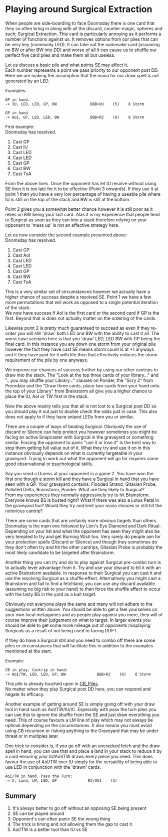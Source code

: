 # Playing around Surgical Extraction

When people are side-boarding to face Doomsday there is one card that they so
often bring in along with all the discard, counter-magic, spheres and such;
Surgical Extraction. This card is particularly annoying as it performs a number
of functions against us. It removes options from our piles that can be very key
(commonly LED). It can take out the namesake card (assuming no BW or after BW
into DD) and worse of all it can cause us to shuffle our perfect five card piles
and make them all but useless.

Let us discuss a basic pile and what points SE may affect it.     
Each number represents a point we pass priority to our opponent post DD.   
Here we are making the assumption that the mana for our draw spell is not
generated
by an LED.   

Examples:

```
GP in hand.
-> IU, LED, LED, GP, BW               BBB+UU    (5)    8 Storm

GP in hand.
-> AoI, GP, LED, LED, BW              BBB+R2    (6)    8 Storm
```

First example:  
Doomsday has resolved.  
1. Cast GP
2. Cast IU
3. Cast LED
4. Cast LED
5. Cast GP
6. Cast BW
7. Cast ToA

From the above lines. Once the opponent has let IU resolve without using SE then
it is too late for it to be effective (Point 3 onwards). If they use it at point
1 then you have a very low percentage of having a useable pile where IU is still
on the top of the stack and BW is still at the bottom.

Point 2 gives you a somewhat better chance however it is still poor as it relies
on BW being your last card. Alas it is my experience that people tend to
Surgical as soon as they can into a stack therefore relying on your opponent to
'mess up' is not an effective strategy here.

Let us now consider the second example presented above:  
Doomsday has resolved.  
1. Cast GP
2. Cast AoI
3. Cast LED
4. Cast LED
5. Cast GP
6. Cast BW
7. Cast ToA

This is a very similar set of circumstances however we actually have a higher
chance of success despite a resolved SE. Point 1 we have a few more permutations
that will work as opposed to a single potential iteration of the stack.  
We now have success if AoI is the first card or the second card if GP is the
first. Beyond that is does not actually matter on the ordering of the cards.

Likewise point 2 is pretty much guaranteed to succeed as even if they re-order
you will still 'draw' both LED and BW with the ability to cast it all. The worst
case scenario here is that you 'draw' LED, LED BW with GP being the final card.
In this instance you are down one storm from your original pile however the fact
they have cast SE means storm count is at +1 anyways and if they have paid for
it with life then that effectively reduces the storm requirement of the pile by
one anyways.

We improve our chances of success further by using our other cantrips to draw
into the stack. The "Look at the top three cards of your library..." and "...you
may shuffle your Library..." clauses on Ponder, the "Scry 2" from Preordain and
the "Draw three cards, place two cards from your hand onto the top of your
Library" from Brainstorm all give you a higher chance to place the IU, AoI or TW
first in the stack.

Now the above mainly tells you that all is not lost to a Surgical post DD so you
should play it out just to double check the odds just in case. This also does
not apply to if they have sniped LEDs from you or similar.

There are a couple of ways of beating Surgical. Obviously the use of discard or
Silence can help protect you however sometimes you might be facing an active
Snapcaster with Surgical in the graveyard or something similar. Forcing the
opponent to panic "use it or lose it" is the best way to stop them getting full
value out of it. What they try and use it on in this instance obviously depends
on what is currently targetable in your graveyard. Trying to work out what the
opponent will go for requires some good observational or psychological skills.

Say you send a Duress at your opponent in a game 2. You have won the first one
though a storm kill and they have a Surgical in hand that you have seen with a
GP. Your graveyard contains: Flooded Strand, Gitaxian Probe, Polluted Delta,
Brainstorm, Ponder. What are they likely to Surgical?  
From my experiences they normally aggressively try to hit Brainstorm. Everyone
knows BS is busted right? What if there was also a Lotus Petal in the graveyard
too? Would they try and limit your mana choices or still hit the notorious
cantrip?

There are some cards that are certainly more obvious targets than others.
Doomsday is the main one followed by Lion's Eye Diamond and Dark Ritual.
Depending on your list and what the opponent has seen they might also be very
tempted to try and get Burning Wish too. Very rarely do people aim for your
protection spells (Discard or Silence) and though they sometimes do they don't
often try and hit the other cantrips, Gitaxian Probe is probably the most likely
candidate to be targeted after Brainstorm.

Another thing you can try and do to play against Surgical pre-combo turn is to
actually lever advantage from it. Try and use your discard to hit it with an
active Brainstorm available. In response to their Surgical you can cast it and
use the resolving Surgical as a shuffle effect. Alternatively you might cast a
Brainstorm and fail to find a fetchland, you can use any discard available
(assuming no big risk to your hand) to then force the shuffle effect to occur
with the tasty BS in the yard as a bait target.

Obviously not everyone plays the same and many will not adhere to the
suggestions written above. You should be able to get a feel yourselves on your
own local metagames and as people play against you more, they will of course
improve their judgement on what to target. In larger events you should be able
to get some more mileage out of opponents misplaying Surgicals as a result of
not being used to facing DDFT.

If they do have a Surgical still and you need to combo off there are some piles
or circumstances that will facilitate this in addition to the examples mentioned
at the start.

Example:

```
CB in play. Cantrip in hand:
-> AoI/TW, LED, LED, GP, BW              BBB+R2    (6)    8 Storm
```

This pile is already touched upon in
[CB_Piles](http://ddft.wiki/pages-output/cb-piles/).  
No matter when they play Surgical post DD here, you can respond and negate its
efficacy.

Another example of getting around SE is simply going off with your draw tool in
hand such as AoI/TW/IU/IC. Especially with pass the turn piles you can use this
to ignore the shuffle from the SE and just draw everything you need. This of
course favours a LM line of play which may not always be optimal depending on
the circumstances. It also means you must avoid using CB recursion or risking
anything to the Graveyard that may be under threat or in multiples later.

One trick to consider is, if you go off with an uncracked fetch and the draw
spell in hand, you can use that and place a land in your stack to reduce it by a
card ensuring your IU/AoI/TW draws every piece you need. This does favour the
use of AoI/TW over IU simply for the versatility of being able to use LED in
conjunction with the 'drawn' cards.

```
AoI/TW in hand. Pass the Turn:
-> X, Land, LM, LED, GP              R2/UU1    (3)
```

## Summary

1. It's always better to go off without an opposing SE being present
2. SE can be played around
3. Opponent's can often panic SE the wrong thing
4. The trick is timing and not allowing them the gap to cast it
5. AoI/TW is a better tool than IU vs SE
